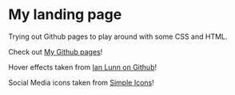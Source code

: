 My landing page
===

Trying out Github pages to play around with some CSS and HTML.

Check out [My Github pages]!

Hover effects taken from [Ian Lunn on Github]!

Social Media icons taken from [Simple Icons]!



[Ian Lunn on Github]:https://github.com/IanLunn/Hover 

[Simple Icons]:http://simpleicons.org
[My Github pages]:http://nicosa.github.io
